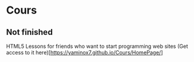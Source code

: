 # Cours
## Not finished
HTML5 Lessons for friends who want to start programming web sites
(Get access to it here)[https://yaminox7.github.io/Cours/HomePage/]
